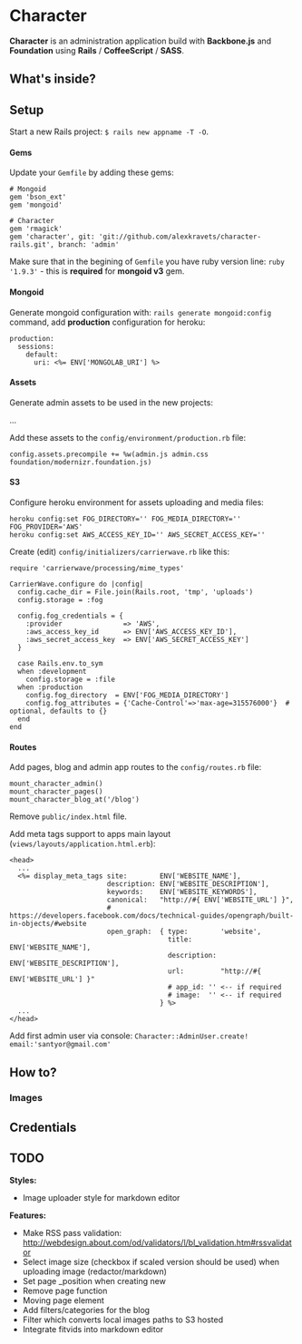 # Character

**Character** is an administration application build with **Backbone.js** and **Foundation** using **Rails** / **CoffeeScript** / **SASS**.

## What's inside?


## Setup

Start a new Rails project: ```$ rails new appname -T -O```.


#### Gems

Update your ```Gemfile``` by adding these gems:

    # Mongoid
    gem 'bson_ext'
    gem 'mongoid'

    # Character
    gem 'rmagick'
    gem 'character', git: 'git://github.com/alexkravets/character-rails.git', branch: 'admin'

Make sure that in the begining of ```Gemfile``` you have ruby version line: ```ruby '1.9.3'``` - this is **required** for **mongoid v3** gem.


#### Mongoid

Generate mongoid configuration with: ```rails generate mongoid:config``` command, add **production** configuration for heroku:

    production:
      sessions:
        default:
          uri: <%= ENV['MONGOLAB_URI'] %>


#### Assets

Generate admin assets to be used in the new projects:

...

Add these assets to the ```config/environment/production.rb``` file:

    config.assets.precompile += %w(admin.js admin.css foundation/modernizr.foundation.js)






#### S3

Configure heroku environment for assets uploading and media files:

    heroku config:set FOG_DIRECTORY='' FOG_MEDIA_DIRECTORY='' FOG_PROVIDER='AWS'
    heroku config:set AWS_ACCESS_KEY_ID='' AWS_SECRET_ACCESS_KEY=''

Create (edit) ```config/initializers/carrierwave.rb``` like this:

    require 'carrierwave/processing/mime_types'

    CarrierWave.configure do |config|
      config.cache_dir = File.join(Rails.root, 'tmp', 'uploads')
      config.storage = :fog

      config.fog_credentials = {
        :provider               => 'AWS',
        :aws_access_key_id      => ENV['AWS_ACCESS_KEY_ID'],
        :aws_secret_access_key  => ENV['AWS_SECRET_ACCESS_KEY']
      }

      case Rails.env.to_sym
      when :development
        config.storage = :file
      when :production
        config.fog_directory  = ENV['FOG_MEDIA_DIRECTORY']
        config.fog_attributes = {'Cache-Control'=>'max-age=315576000'}  # optional, defaults to {}
      end
    end





#### Routes

Add pages, blog and admin app routes to the ```config/routes.rb``` file:

    mount_character_admin()
    mount_character_pages()
    mount_character_blog_at('/blog')

Remove ```public/index.html``` file.


Add meta tags support to apps main layout (```views/layouts/application.html.erb```): 

    <head>
      ...
      <%= display_meta_tags site:        ENV['WEBSITE_NAME'],
                            description: ENV['WEBSITE_DESCRIPTION'],
                            keywords:    ENV['WEBSITE_KEYWORDS'],
                            canonical:   "http://#{ ENV['WEBSITE_URL'] }",
                            # https://developers.facebook.com/docs/technical-guides/opengraph/built-in-objects/#website
                            open_graph:  { type:        'website',
                                           title:       ENV['WEBSITE_NAME'],
                                           description: ENV['WEBSITE_DESCRIPTION'],
                                           url:         "http://#{ ENV['WEBSITE_URL'] }"
                                           # app_id: '' <-- if required
                                           # image:  '' <-- if required
                                         } %>
      ...
    </head>

Add first admin user via console: ```Character::AdminUser.create! email:'santyor@gmail.com'``` 









## How to?

### Images

## Credentials


## TODO

**Styles:**
 - Image uploader style for markdown editor

**Features:**
 - Make RSS pass validation: http://webdesign.about.com/od/validators/l/bl_validation.htm#rssvalidator
 - Select image size (checkbox if scaled version should be used) when uploading image (redactor/markdown)
 - Set page _position when creating new
 - Remove page function
 - Moving page element
 - Add filters/categories for the blog
 - Filter which converts local images paths to S3 hosted
 - Integrate fitvids into markdown editor


